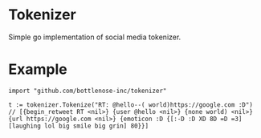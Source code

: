 # Tokenizer

Simple go implementation of social media tokenizer.

# Example

    import "github.com/bottlenose-inc/tokenizer" 
    
    t := tokenizer.Tokenize("RT: @hello--( world)https://google.com :D")
    // [{begin_retweet RT <nil>} {user @hello <nil>} {none world) <nil>} {url https://google.com <nil>} {emoticon :D {[:-D :D XD 8D =D =3] [laughing lol big smile big grin] 80}}]

